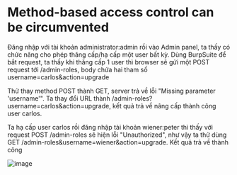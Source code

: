 # Method-based access control can be circumvented
Đăng nhập với tài khoản administrator:admin rồi vào Admin panel, ta thấy có chức năng cho phép thăng cấp/hạ cấp một user bất kỳ. Dùng BurpSuite để bắt request, ta thấy khi thăng cấp 1 user thì browser sẽ gửi một POST request tới /admin-roles, body chứa hai tham số username=carlos&action=upgrade

Thử thay method POST thành GET, server trả về lỗi "Missing parameter 'username'". Ta thay đổi URL thành /admin-roles?username=carlos&action=upgrade, kết quả trả về nâng cấp thành công user carlos.

Ta hạ cấp user carlos rồi đăng nhập tài khoản wiener:peter thì thấy với request POST /admin-roles sẽ hiện lỗi "Unauthorized", như vậy ta thử dùng GET /admin-roles&username=wiener&action=upgrade. Kết quả trả về thành công

![image](https://user-images.githubusercontent.com/103978452/201468010-c16c5818-f047-459f-999f-aa27cc2b7269.png)
